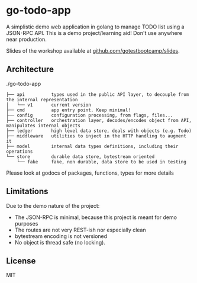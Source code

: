 go-todo-app
===========

A simplistic demo web application in golang to manage TODO list using a JSON-RPC API.
This is a demo project/learning aid! Don't use anywhere near production.

Slides of the workshop available at [github.com/gotestbootcamp/slides](https://github.com/gotestbootcamp/slides).

Architecture
------------


./go-todo-app
```
├── api          types used in the public API layer, to decouple from the internal representation
│   └── v1       current version
├── cmd          app entry point. Keep minimal!
├── config       configuration processing, from flags, files...
├── controller   orchestration layer, decodes/encodes object from API, manipulates internal objects
├── ledger       high level data store, deals with objects (e.g. Todo)
├── middleware   utilities to inject in the HTTP handling to augment it
├── model        internal data types definitions, including their operations
└── store        durable data store, bytestream oriented
    └── fake     fake, non durable, data store to be used in testing
```

Please look at godocs of packages, functions, types for more details

Limitations
-----------

Due to the demo nature of the project:
- The JSON-RPC is minimal, because this project is meant for demo purposes
- The routes are not very REST-ish nor especially clean
- bytestream encoding is not versioned
- No object is thread safe (no locking).

License
-------

MIT
